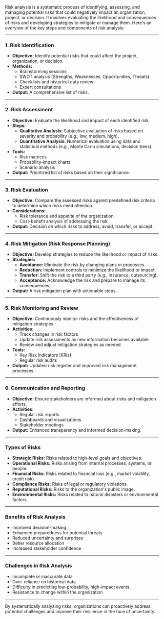 Risk analysis is a systematic process of identifying, assessing, and managing potential risks that could negatively impact an organization, project, or decision. It involves evaluating the likelihood and consequences of risks and developing strategies to mitigate or manage them. Here's an overview of the key steps and components of risk analysis:

---

### **1. Risk Identification**
   - **Objective:** Identify potential risks that could affect the project, organization, or decision.
   - **Methods:**
     - Brainstorming sessions
     - SWOT analysis (Strengths, Weaknesses, Opportunities, Threats)
     - Checklists and historical data review
     - Expert consultations
   - **Output:** A comprehensive list of risks.

---

### **2. Risk Assessment**
   - **Objective:** Evaluate the likelihood and impact of each identified risk.
   - **Steps:**
     - **Qualitative Analysis:** Subjective evaluation of risks based on severity and probability (e.g., low, medium, high).
     - **Quantitative Analysis:** Numerical evaluation using data and statistical methods (e.g., Monte Carlo simulations, decision trees).
   - **Tools:**
     - Risk matrices
     - Probability-impact charts
     - Scenario analysis
   - **Output:** Prioritized list of risks based on their significance.

---

### **3. Risk Evaluation**
   - **Objective:** Compare the assessed risks against predefined risk criteria to determine which risks need attention.
   - **Considerations:**
     - Risk tolerance and appetite of the organization
     - Cost-benefit analysis of addressing the risk
   - **Output:** Decision on which risks to address, avoid, transfer, or accept.

---

### **4. Risk Mitigation (Risk Response Planning)**
   - **Objective:** Develop strategies to reduce the likelihood or impact of risks.
   - **Strategies:**
     - **Avoidance:** Eliminate the risk by changing plans or processes.
     - **Reduction:** Implement controls to minimize the likelihood or impact.
     - **Transfer:** Shift the risk to a third party (e.g., insurance, outsourcing).
     - **Acceptance:** Acknowledge the risk and prepare to manage its consequences.
   - **Output:** A risk mitigation plan with actionable steps.

---

### **5. Risk Monitoring and Review**
   - **Objective:** Continuously monitor risks and the effectiveness of mitigation strategies.
   - **Activities:**
     - Track changes in risk factors
     - Update risk assessments as new information becomes available
     - Review and adjust mitigation strategies as needed
   - **Tools:**
     - Key Risk Indicators (KRIs)
     - Regular risk audits
   - **Output:** Updated risk register and improved risk management processes.

---

### **6. Communication and Reporting**
   - **Objective:** Ensure stakeholders are informed about risks and mitigation efforts.
   - **Activities:**
     - Regular risk reports
     - Dashboards and visualizations
     - Stakeholder meetings
   - **Output:** Enhanced transparency and informed decision-making.

---

### **Types of Risks**
   - **Strategic Risks:** Risks related to high-level goals and objectives.
   - **Operational Risks:** Risks arising from internal processes, systems, or people.
   - **Financial Risks:** Risks related to financial loss (e.g., market volatility, credit risk).
   - **Compliance Risks:** Risks of legal or regulatory violations.
   - **Reputational Risks:** Risks to the organization's public image.
   - **Environmental Risks:** Risks related to natural disasters or environmental factors.

---

### **Benefits of Risk Analysis**
   - Improved decision-making
   - Enhanced preparedness for potential threats
   - Reduced uncertainty and surprises
   - Better resource allocation
   - Increased stakeholder confidence

---

### **Challenges in Risk Analysis**
   - Incomplete or inaccurate data
   - Over-reliance on historical data
   - Difficulty in predicting low-probability, high-impact events
   - Resistance to change within the organization

---

By systematically analyzing risks, organizations can proactively address potential challenges and improve their resilience in the face of uncertainty.
